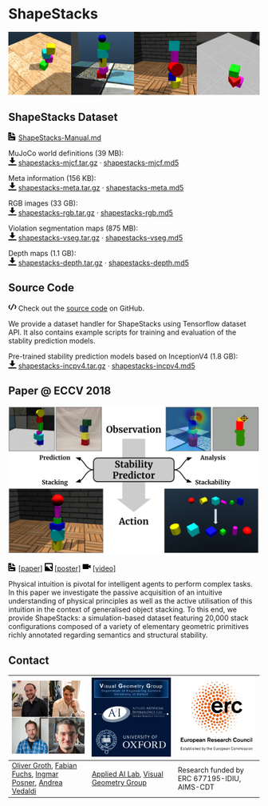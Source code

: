 # ShapeStacks

![ShapeStacks teaser image](img/repo_header.png)


## ShapeStacks Dataset

![document icon](img/oi-document.svg) [ShapeStacks-Manual.md](http://shapestacks-file.robots.ox.ac.uk/static/download/v1/ShapeStacks-Manual.md)

MuJoCo world definitions (39 MB):\
![download icon](img/oi-data-transfer-download.svg) [shapestacks-mjcf.tar.gz](http://shapestacks-file.robots.ox.ac.uk/static/download/v1/shapestacks-mjcf.tar.gz) &middot; [shapestacks-mjcf.md5](http://shapestacks-file.robots.ox.ac.uk/static/download/v1/shapestacks-mjcf.md5)

Meta information (156 KB):\
![download icon](img/oi-data-transfer-download.svg) [shapestacks-meta.tar.gz](http://shapestacks-file.robots.ox.ac.uk/static/download/v1/shapestacks-meta.tar.gz) &middot; [shapestacks-meta.md5](http://shapestacks-file.robots.ox.ac.uk/static/download/v1/shapestacks-meta.md5)

RGB images (33 GB):\
![download icon](img/oi-data-transfer-download.svg) [shapestacks-rgb.tar.gz](http://shapestacks-file.robots.ox.ac.uk/static/download/v1/shapestacks-rgb.tar.gz) &middot; [shapestacks-rgb.md5](http://shapestacks-file.robots.ox.ac.uk/static/download/v1/shapestacks-rgb.md5)

Violation segmentation maps (875 MB):\
![download icon](img/oi-data-transfer-download.svg) [shapestacks-vseg.tar.gz](http://shapestacks-file.robots.ox.ac.uk/static/download/v1/shapestacks-vseg.tar.gz) &middot; [shapestacks-vseg.md5](http://shapestacks-file.robots.ox.ac.uk/static/download/v1/shapestacks-vseg.md5)

Depth maps (1.1 GB):\
![download icon](img/oi-data-transfer-download.svg) [shapestacks-depth.tar.gz](http://shapestacks-file.robots.ox.ac.uk/static/download/v1/shapestacks-depth.tar.gz) &middot; [shapestacks-depth.md5](http://shapestacks-file.robots.ox.ac.uk/static/download/v1/shapestacks-depth.md5)


## Source Code

![code icon](img/oi-code.svg) Check out the [source code](https://github.com/ogroth/shapestacks) on GitHub.

We provide a dataset handler for ShapeStacks using Tensorflow dataset API.
It also contains example scripts for training and evaluation of the stablity prediction models.

Pre-trained stability prediction models based on InceptionV4 (1.8 GB):\
![download icon](img/oi-data-transfer-download.svg) [shapestacks-incpv4.tar.gz](http://shapestacks-file.robots.ox.ac.uk/static/download/v1/shapestacks-incpv4.tar.gz) &middot; [shapestacks-incpv4.md5](http://shapestacks-file.robots.ox.ac.uk/static/download/v1/shapestacks-incpv4.md5)


## Paper @ ECCV 2018

![ShapeStacks paper teaser](img/shapestacks_teaser.png)

![document icon](img/oi-document.svg) [[paper]](https://openaccess.thecvf.com/content_ECCV_2018/papers/Oliver_Groth_ShapeStacks_Learning_Vision-Based_ECCV_2018_paper.pdf) ![image icon](img/oi-image.svg) [[poster]](http://shapestacks-file.robots.ox.ac.uk/static/download/eccv18/ShapeStacks_poster.pdf) ![video icon](img/oi-video.svg) [[video]](http://shapestacks-file.robots.ox.ac.uk/static/download/eccv18/ShapeStacks_video.mp4)

Physical intuition is pivotal for intelligent agents to perform complex tasks. In this paper we investigate the passive acquisition of an intuitive understanding of physical principles as well as the active utilisation of this intuition in the context of generalised object stacking. To this end, we provide ShapeStacks: a simulation-based dataset featuring 20,000 stack configurations composed of a variety of elementary geometric primitives richly annotated regarding semantics and structural stability.


## Contact

| ![team](img/shapestacks_team.png) | ![labs](img/shapestacks_labs.png) | ![labs](img/shapestacks_grants.png) |
|----------|----------|----------|
| [Oliver Groth](https://ogroth.github.io/), [Fabian Fuchs](https://fabianfuchsml.github.io/), [Ingmar Posner](https://ori.ox.ac.uk/people/ingmar-posner/), [Andrea Vedaldi](https://www.robots.ox.ac.uk/~vedaldi/) |  [Applied AI Lab](https://ori.ox.ac.uk/labs/a2i/), [Visual Geometry Group](https://www.robots.ox.ac.uk/~vgg/) | Research funded by ERC 677195-IDIU, AIMS-CDT |
